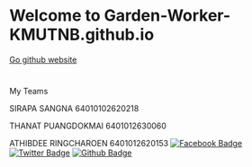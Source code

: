# Welcome to Garden-Worker-KMUTNB.github.io

[Go github website](https://nshpam.github.io/Garden-Worker-KMUTNB.github.io/)         

#
My Teams

SIRAPA SANGNA 64010102620218

THANAT PUANGDOKMAI 6401012630060

ATHIBDEE RINGCHAROEN 6401012620153
[![Facebook Badge](https://img.shields.io/badge/-Mercuone-blue?style=flat&logo=Facebook&logoColor=white&link=https://www.facebook.com/hutao.wangsheng.5/)](https://www.facebook.com/hutao.wangsheng.5)
[![Twitter Badge](https://img.shields.io/badge/-@tsubak1Dayo-00acee?style=flat&logo=Twitter&logoColor=white)](https://twitter.com/intent/follow?screen_name=tsubak1Dayo)
[![Github Badge](https://img.shields.io/badge/-Athibdee-333?style=flat&logo=Github&logoColor=white)](https://github.com/Athibdee)
